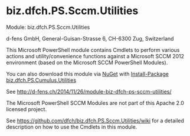 biz.dfch.PS.Sccm.Utilities
==========================

Module: biz.dfch.PS.Sccm.Utilities

d-fens GmbH, General-Guisan-Strasse 6, CH-6300 Zug, Switzerland

This Microsoft PowerShell module contains Cmdlets to perform various actions and utility/convenience functions against a Microsoft SCCM 2012 environment (based on the Microsoft SCCM PowerShell Modules).

You can also download this module via [NuGet](http://nuget.org) with [Install-Package biz.dfch.PS.Cumulus.Utilities](https://www.nuget.org/packages/biz.dfch.PS.Sccm.Utilities/)

See http://d-fens.ch/2014/11/26/module-biz-dfch-ps-sccm-utilities/

The Microsoft PowerShell SCCM Modules are not part of this Apache 2.0 licensed project.

See https://github.com/dfch/biz.dfch.PS.Sccm.Utilities/wiki for a detailed description on how to use the Cmdlets in this module.
